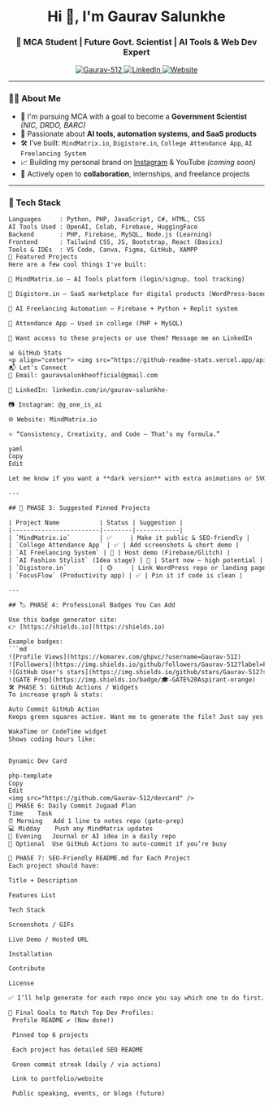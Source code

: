 <h1 align="center">Hi 👋, I'm Gaurav Salunkhe</h1>
<h3 align="center">🚀 MCA Student | Future Govt. Scientist | AI Tools & Web Dev Expert</h3>

<p align="center">
  <a href="https://github.com/Gaurav-512">
    <img src="https://komarev.com/ghpvc/?username=Gaurav-512&label=Profile+Views&color=0e75b6&style=flat" alt="Gaurav-512" />
  </a>
  <a href="https://www.linkedin.com/in/gaurav-salunkhe-">
    <img src="https://img.shields.io/badge/-Gaurav%20Salunkhe-blue?style=flat&logo=linkedin&labelColor=blue" alt="LinkedIn" />
  </a>
  <a href="https://mindmatrix.io">
    <img src="https://img.shields.io/badge/Website-MindMatrix.io-brightgreen?style=flat&logo=google-chrome" alt="Website" />
  </a>
</p>

---

### 👨‍💻 About Me

- 🎯 I'm pursuing MCA with a goal to become a **Government Scientist** *(NIC, DRDO, BARC)*  
- 🧠 Passionate about **AI tools, automation systems, and SaaS products**  
- 🛠️ I’ve built: `MindMatrix.io`, `Digistore.in`, `College Attendance App`, `AI Freelancing System`  
- 📈 Building my personal brand on [Instagram](https://instagram.com/g_one_is_ai) & YouTube *(coming soon)*  
- 🙌 Actively open to **collaboration**, internships, and freelance projects

---

### 🚀 Tech Stack

```txt
Languages     : Python, PHP, JavaScript, C#, HTML, CSS
AI Tools Used : OpenAI, Colab, Firebase, HuggingFace
Backend       : PHP, Firebase, MySQL, Node.js (Learning)
Frontend      : Tailwind CSS, JS, Bootstrap, React (Basics)
Tools & IDEs  : VS Code, Canva, Figma, GitHub, XAMPP
📌 Featured Projects
Here are a few cool things I've built:

🔹 MindMatrix.io – AI Tools platform (login/signup, tool tracking)

🔹 Digistore.in – SaaS marketplace for digital products (WordPress-based)

🔹 AI Freelancing Automation – Firebase + Python + Replit system

🔹 Attendance App – Used in college (PHP + MySQL)

📍 Want access to these projects or use them? Message me on LinkedIn

📊 GitHub Stats
<p align="center"> <img src="https://github-readme-stats.vercel.app/api?username=Gaurav-512&show_icons=true&theme=tokyonight" /> <br/> <img src="https://streak-stats.demolab.com/?user=Gaurav-512&theme=tokyonight" /> <br/> <img src="https://github-readme-stats.vercel.app/api/top-langs/?username=Gaurav-512&layout=compact&theme=tokyonight" /> </p>
📬 Let's Connect
📩 Email: gauravsalunkheofficial@gmail.com

💼 LinkedIn: linkedin.com/in/gaurav-salunkhe-

📷 Instagram: @g_one_is_ai

🌐 Website: MindMatrix.io

⭐ “Consistency, Creativity, and Code – That’s my formula.”

yaml
Copy
Edit

Let me know if you want a **dark version** with extra animations or SVG banners.

---

## 🧠 PHASE 3: Suggested Pinned Projects

| Project Name           | Status | Suggestion |
|------------------------|--------|------------|
| `MindMatrix.io`        | ✅     | Make it public & SEO-friendly |
| `College Attendance App` | ✅ | Add screenshots & short demo |
| `AI Freelancing System` | 🔄 | Host demo (Firebase/Glitch) |
| `AI Fashion Stylist` (Idea stage) | 🚀 | Start now – high potential |
| `Digistore.in`         | 🟡     | Link WordPress repo or landing page |
| `FocusFlow` (Productivity app) | ✅ | Pin it if code is clean |

---

## 🏷️ PHASE 4: Professional Badges You Can Add

Use this badge generator site:  
👉 [https://shields.io](https://shields.io)

Example badges:
```md
![Profile Views](https://komarev.com/ghpvc/?username=Gaurav-512)
![Followers](https://img.shields.io/github/followers/Gaurav-512?label=Follow&style=social)
![GitHub User's stars](https://img.shields.io/github/stars/Gaurav-512?style=social)
![GATE Prep](https://img.shields.io/badge/🎓-GATE%20Aspirant-orange)
🛠️ PHASE 5: GitHub Actions / Widgets
To increase graph & stats:

Auto Commit GitHub Action
Keeps green squares active. Want me to generate the file? Just say yes.

WakaTime or CodeTime widget
Shows coding hours like:


Dynamic Dev Card

php-template
Copy
Edit
<img src="https://github.com/Gaurav-512/devcard" />
📅 PHASE 6: Daily Commit Jugaad Plan
Time	Task
⏰ Morning	Add 1 line to notes repo (gate-prep)
💻 Midday	Push any MindMatrix updates
🎯 Evening	Journal or AI idea in a daily repo
🧠 Optional	Use GitHub Actions to auto-commit if you’re busy

🧾 PHASE 7: SEO-Friendly README.md for Each Project
Each project should have:

Title + Description

Features List

Tech Stack

Screenshots / GIFs

Live Demo / Hosted URL

Installation

Contribute

License

✅ I’ll help generate for each repo once you say which one to do first.

🎯 Final Goals to Match Top Dev Profiles:
 Profile README ✔️ (Now done!)

 Pinned top 6 projects

 Each project has detailed SEO README

 Green commit streak (daily / via actions)

 Link to portfolio/website

 Public speaking, events, or blogs (future)
